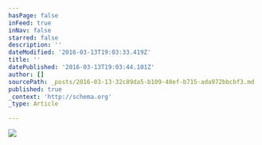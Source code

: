 ```yaml
---
hasPage: false
inFeed: true
inNav: false
starred: false
description: ''
dateModified: '2016-03-13T19:03:33.419Z'
title: ''
datePublished: '2016-03-13T19:03:44.101Z'
author: []
sourcePath: _posts/2016-03-13-32c89da5-b109-48ef-b715-ada972bbcbf3.md
published: true
_context: 'http://schema.org'
_type: Article

---
```

![](https://the-grid-user-content.s3-us-west-2.amazonaws.com/7ada51c3-c0a4-4df9-9a59-5f538b4e2326.jpg)